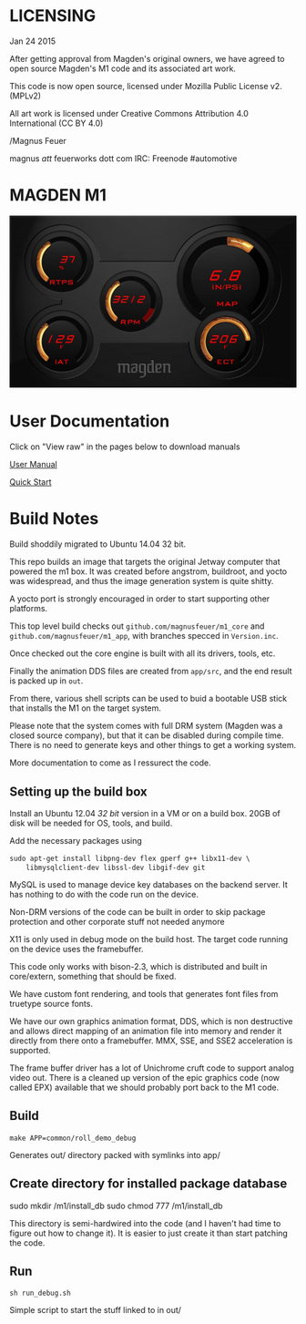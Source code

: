 # LICENSING
Jan 24 2015


After getting approval from Magden's original owners, we have agreed
to open source Magden's M1 code and its associated art work.

This code is now open source, licensed under Mozilla Public License
v2. (MPLv2)

All art work is licensed under Creative Commons Attribution 4.0
International (CC BY 4.0)


/Magnus Feuer

magnus _att_ feuerworks dott com
IRC: Freenode #automotive
# MAGDEN M1 
![Magden](https://raw.githubusercontent.com/magnusfeuer/m1/master/screenshot.jpg)

# User Documentation
Click on "View raw" in the pages below to download manuals

[User Manual](https://github.com/magnusfeuer/m1/blob/master/M1%20Userguide%20MAN%20080607-05.pdf)

[Quick Start](https://github.com/magnusfeuer/m1/blob/master/M1%20Quick%20Start%2003.pdf)


# Build Notes

Build shoddily migrated to Ubuntu 14.04 32 bit.

This repo builds an image that targets the original Jetway computer
that powered the m1 box. It was created before angstrom, buildroot,
and yocto was widespread, and thus the image generation system is
quite shitty.

A yocto port is strongly encouraged in order to start supporting other
platforms.

This top level build checks out ```github.com/magnusfeuer/m1_core```
and ```github.com/magnusfeuer/m1_app```, with branches specced in ```Version.inc```.

Once checked out the core engine is built with all its drivers, tools, etc.

Finally the animation DDS files are created from ```app/src```, and the end
result is packed up in ```out```.

From there, various shell scripts can be used to buid a bootable USB
stick that installs the M1 on the target system.

Please note that the system comes with full DRM system (Magden was a
closed source company), but that it can be disabled during compile
time. There is no need to generate keys and other things to get a
working system.

More documentation to come as I ressurect the code.

## Setting up the build box

Install an Ubuntu 12.04 *32 bit* version in a VM or on a build
box. 20GB of disk will be needed for OS, tools, and build.

Add the necessary packages using

    sudo apt-get install libpng-dev flex gperf g++ libx11-dev \
        libmysqlclient-dev libssl-dev libgif-dev git

MySQL is used to manage device key databases on the backend server. It
has nothing to do with the code run on the device.

Non-DRM versions of the code can be built in order to skip package
protection and other corporate stuff not needed anymore

X11 is only used in debug mode on the build host. The target code
running on the device uses the framebuffer.

This code only works with bison-2.3, which is distributed and built in
core/extern, something that should be fixed.

We have custom font rendering, and tools that generates font files
from truetype source fonts.

We have our own graphics animation format, DDS, which is non
destructive and allows direct mapping of an animation file into memory
and render it directly from there onto a framebuffer. MMX, SSE, and
SSE2 acceleration is supported.

The frame buffer driver has a lot of Unichrome cruft code to support
analog video out. There is a cleaned up version of the epic graphics
code (now called EPX) available that we should probably port back to
the M1 code.

## Build

    make APP=common/roll_demo_debug

Generates out/ directory packed with symlinks into app/

## Create directory for installed package database

   sudo mkdir /m1/install_db
   sudo chmod 777 /m1/install_db

This directory is semi-hardwired into the code (and I haven't had time
to figure out how to change it). It is easier to just create it than
start patching the code.


## Run

    sh run_debug.sh

Simple script to start the stuff linked to in out/

